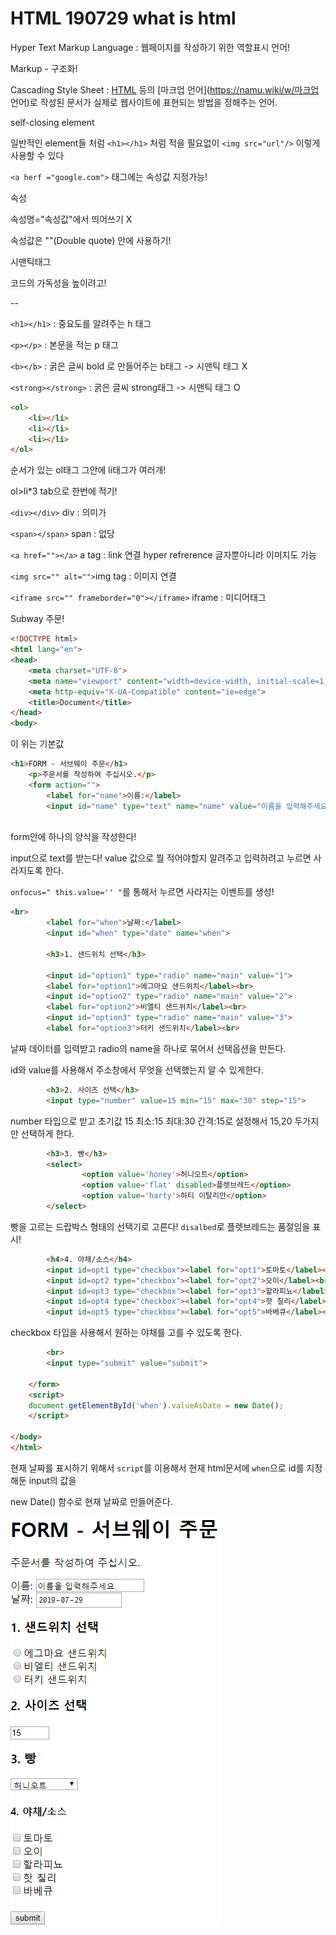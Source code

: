 # HTML 190729 what is html

Hyper Text Markup Language : 웹페이지를 작성하기 위한 역할표시 언어!

Markup - 구조화!



Cascading Style Sheet : [HTML](https://namu.wiki/w/HTML) 등의 [마크업 언어](https://namu.wiki/w/마크업 언어)로 작성된 문서가 실제로 웹사이트에 표현되는 방법을 정해주는 언어.



self-closing element

일반적인 element들 처럼 `<h1></h1>` 처럼 적을 필요없이 `<img src="url"/>` 이렇게 사용할 수 있다

`<a herf ="google.com">`  태그에는 속성값 지정가능!



속성

속성명="속성값"에서 띄어쓰기 X

속성값은 ""(Double quote) 안에 사용하기!



시맨틱태그

코드의 가독성을 높이려고!



--

`<h1></h1>` : 중요도를 알려주는 h 태그

`<p></p>` : 본문을 적는 p 태그

`<b></b>` : 굵은 글씨 bold 로 만들어주는 b태그  -> 시맨틱 태그 X

`<strong></strong>` : 굵은 글씨 strong태그 -> 시맨틱 태그 O

```html
<ol>
    <li></li>
    <li></li>
    <li></li>
</ol>
```

순서가 있는 ol태그 그안에 li태그가 여러개!

ol>li*3  tab으로 한번에 적기!

`<div></div>` div : 의미가 

`<span></span>` span : 없당



`<a href=""></a>` a tag : link 연결 hyper refrerence 글자뿐아니라 이미지도 가능

`<img src="" alt="">`img tag : 이미지 연결

`<iframe src="" frameborder="0"></iframe>` iframe : 미디어태그



Subway 주문!

```html
<!DOCTYPE html>
<html lang="en">
<head>
    <meta charset="UTF-8">
    <meta name="viewport" content="width=device-width, initial-scale=1.0">
    <meta http-equiv="X-UA-Compatible" content="ie=edge">
    <title>Document</title>
</head>
<body>
```

이 위는 기본값

```html	
<h1>FORM - 서브웨이 주문</h1>
    <p>주문서를 작성하여 주십시오.</p>
    <form action="">
        <label for="name">이름:</label>
        <input id="name" type="text" name="name" value="이름을 입력해주세요." onfocus="this.value=''">
        
```

form안에 하나의 양식을 작성한다!

input으로 text를 받는다! value 값으로 뭘 적어야할지 알려주고 입력하려고 누르면 사라지도록 한다.

`onfocus=" this.value='' "`를 통해서 누르면 사라지는 이벤트를 생성!

```html
<br>
        <label for="when">날짜:</label>
        <input id="when" type="date" name="when">

        <h3>1. 샌드위치 선택</h3>

        <input id="option1" type="radio" name="main" value="1">
        <label for="option1">에그마요 샌드위치</label><br>
        <input id="option2" type="radio" name="main" value="2">
        <label for="option2">비엘티 샌드위치</label><br>
        <input id="option3" type="radio" name="main" value="3">
        <label for="option3">터키 샌드위치</label><br>
```

날짜 데이터를 입력받고 radio의 name을 하나로 묶어서 선택옵션을 만든다.

id와 value를 사용해서 주소창에서 무엇을 선택했는지 알 수 있게한다.

```html
        <h3>2. 사이즈 선택</h3>
        <input type="number" value=15 min="15" max="30" step="15">
```

number 타입으로 받고 초기값 15 	최소:15 최대:30 간격:15로 설정해서  15,20 두가지만 선택하게 한다.

```html
        <h3>3. 빵</h3>
        <select>
                <option value='honey'>허니오트</option>
                <option value='flat' disabled>플렛브레드</option>
                <option value='harty'>하티 이탈리안</option>
        </select>
```

빵을 고르는 드랍박스 형태의 선택기로 고른다! 	`disalbed`로 플렛브레드는 품절임을 표시!

```html
        <h4>4. 야채/소스</h4>
        <input id=opt1 type="checkbox"><label for="opt1">토마토</label><br>
        <input id=opt2 type="checkbox"><label for="opt2">오이</label><br>
        <input id=opt3 type="checkbox"><label for="opt3">할라피뇨</label><br>
        <input id=opt4 type="checkbox"><label for="opt4">핫 칠리</label><br>
        <input id=opt5 type="checkbox"><label for="opt5">바베큐</label><br>
```

checkbox 타입을 사용해서 원하는 야채를 고를 수 있도록 한다.

```html
        <br>
        <input type="submit" value="submit">
        
    </form>
    <script>
    document.getElementById('when').valueAsDate = new Date();
    </script>

</body>
</html>
```

현재 날짜를 표시하기 위해서 `script`를 이용해서 현재 html문서에  `when`으로 id를 지정해둔 input의 값을 

new Date() 함수로 현재 날짜로 만들어준다.

![1564388496008](assets/1564388496008.png)